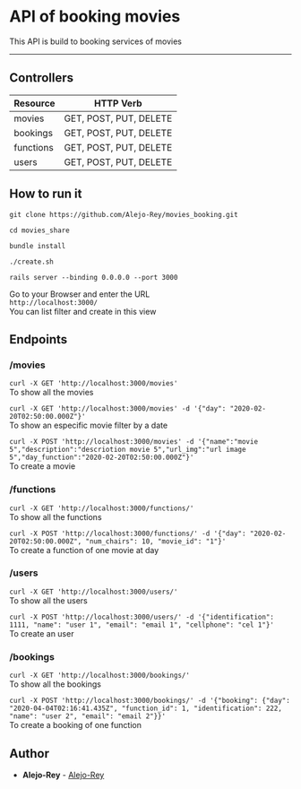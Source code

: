 # API of booking movies
This API is build to booking services of movies
_______

## Controllers

Resource 	   | HTTP Verb       |
--------------- | --------------- |
movies | GET, POST, PUT, DELETE |
bookings | GET, POST, PUT, DELETE |
functions | GET, POST, PUT, DELETE |
users | GET, POST, PUT, DELETE |


## How to run it

`git clone https://github.com/Alejo-Rey/movies_booking.git`

`cd movies_share`

`bundle install`

`./create.sh`

 `rails server --binding 0.0.0.0 --port 3000`
 
 Go to your Browser and enter the URL\
 `http://localhost:3000/`\
 You can list filter and create in this view


## Endpoints

### /movies

`curl -X GET 'http://localhost:3000/movies'`\
To show all the movies

`curl -X GET 'http://localhost:3000/movies' -d '{"day": "2020-02-20T02:50:00.000Z"}'`\
To show an especific movie filter by a date

`curl -X POST 'http://localhost:3000/movies' -d '{"name":"movie 5","description":"descriotion movie 5","url_img":"url image 5","day_function":"2020-02-20T02:50:00.000Z"}'`\
To create a movie

### /functions

`curl -X GET 'http://localhost:3000/functions/'`\
To show all the functions

`curl -X POST 'http://localhost:3000/functions/' -d '{"day": "2020-02-20T02:50:00.000Z", "num_chairs": 10, "movie_id": "1"}'`\
To create a function of one movie at day

### /users

`curl -X GET 'http://localhost:3000/users/'`\
To show all the users

`curl -X POST 'http://localhost:3000/users/' -d '{"identification": 1111, "name": "user 1", "email": "email 1", "cellphone": "cel 1"}'`\
To create an user

### /bookings

`curl -X GET 'http://localhost:3000/bookings/'`\
To show all the bookings

`curl -X POST 'http://localhost:3000/bookings/' -d '{"booking": {"day": "2020-04-04T02:16:41.435Z", "function_id": 1, "identification": 222, "name": "user 2", "email": "email 2"}}'`\
To create a booking of one function


 ## Author
 * **Alejo-Rey** - [Alejo-Rey](https://github.com/Alejo-Rey)

